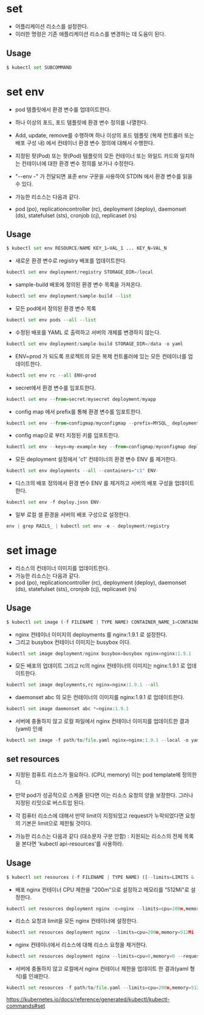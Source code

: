 # set

- 어플리케이션 리소스를 설정한다. 
- 이러한 명령은 기존 애플리케이션 리소스를 변경하는 데 도움이 된다. 

## Usage

```py
$ kubectl set SUBCOMMAND
```

# set env

- pod 템플릿에서 환경 변수를 업데이트한다. 
- 하나 이상의 포드, 포드 템플릿에 환경 변수 정의를 나열한다. 
- Add, update, remove를 수행하며 하나 이상의 포드 템플릿 (복제 컨트롤러 또는 배포 구성 내) 에서 컨테이너 환경 변수 정의에 대해서 수행한다. 
- 지정된 팟(Pod) 또는 팟(Pod) 템플릿의 모든 컨테이너 또는 와일드 카드와 일치하는 컨테이너에 대한 환경 변수 정의를 보거나 수정한다. 

- "--env -" 가 전달되면 표준 env 구문을 사용하여 STDIN 에서 환경 변수를 읽을 수 있다. 

- 가능한 리소스는 다음과 같다. 

- pod (po), replicationcontroller (rc), deployment (deploy), daemonset (ds), statefulset (sts), cronjob (cj), replicaset (rs)

## Usage

```py
$ kubectl set env RESOURCE/NAME KEY_1=VAL_1 ... KEY_N=VAL_N
```

- 새로운 환경 변수로 registry  배포를 업데이트한다. 

```py
kubectl set env deployment/registry STORAGE_DIR=/local
```

- sample-build 배포에 정의된 환경 변수 목록을 가져온다. 

```py
kubectl set env deployment/sample-build --list
```

- 모든 pod에서 정의된 환경 변수 목록 

```py
kubectl set env pods --all --list
```

- 수정된 배포를 YAML 로 출력하고 서버의 개체를 변경하지 않는다. 

```py
kubectl set env deployment/sample-build STORAGE_DIR=/data -o yaml
```

- ENV=prod 가 되도록 프로젝트의 모든 복제 컨트롤러에 있는 모든 컨테이너를 업데이트한다. 

```py
kubectl set env rc --all ENV=prod
```

- secret에서 환경 변수를 임포트한다. 

```py
kubectl set env --from=secret/mysecret deployment/myapp
```

- config map 에서 prefix를 통해 환경 변수를 임포트한다. 

```py
kubectl set env --from=configmap/myconfigmap --prefix=MYSQL_ deployment/myapp
```

- config map으로 부터 지정된 키를 임포트한다. 

```py
kubectl set env --keys=my-example-key --from=configmap/myconfigmap deployment/myapp
```

- 모든 deployment 설정에서 'c1' 컨테이너의 환경 변수 ENV 를 제거한다. 

```py
kubectl set env deployments --all --containers="c1" ENV-
```

- 디스크의 배포 정의에서 환경 변수 ENV 를 제거하고 서버의 배포 구성을 업데이트 한다. 

```py
kubectl set env -f deploy.json ENV-
```

- 일부 로컬 셀 환경을 서버의 배포 구성으로 설정한다. 

```py
env | grep RAILS_ | kubectl set env -e - deployment/registry
```

# set image

- 리소스의 컨테이너 이미지를 업데이트한다. 
- 가능한 리소스는 다음과 같다. 
- pod (po), replicationcontroller (rc), deployment (deploy), daemonset (ds), statefulset (sts), cronjob (cj), replicaset (rs)

## Usage

```py
$ kubectl set image (-f FILENAME | TYPE NAME) CONTAINER_NAME_1=CONTAINER_IMAGE_1 ... CONTAINER_NAME_N=CONTAINER_IMAGE_N
```

- nginx 컨테이너 이미지의 deployments 를 nginx:1.9.1 로 설정한다. 
- 그리고 busybox 컨테이너 이미지는 busybox 이다. 

```py
kubectl set image deployment/nginx busybox=busybox nginx=nginx:1.9.1
```

- 모든 배포의 업데이트 그리고 rc의 nginx 컨테이너의 이미지는 nginx:1.9.1 로 업데이트한다. 

```py
kubectl set image deployments,rc nginx=nginx:1.9.1 --all
```

- daemonset abc 의 모든 컨테이너의 이미지를 nginx:1.9.1 로 업데이트한다. 

```py
kubectl set image daemonset abc *=nginx:1.9.1
```

- 서버에 충돌하지 않고 로컬 파일에서 nginx 컨테이너 이미지를 업데이트한 결과(yaml) 인쇄

```py
kubectl set image -f path/to/file.yaml nginx=nginx:1.9.1 --local -o yaml
```

## set resources 

- 지정된 컴퓨트 리소스가 필요하다. (CPU, memory) 이는 pod template에 정의한다. 
- 만약 pod가 성공적으로 스케줄 된다면 이는 리소스 요청의 양을 보장한다. 그러나 지정된 리밋으로 버스트업 된다. 

- 각 컴퓨터 리소스에 대해서 만약 limit이 지정되었고 request가 누락되었다면 요청의 기본은 limit으로 제한될 것이다. 
- 가능한 리소스는 다음과 같다 (대소문자 구분 안함) : 지원되는 리소스의 전체 목록을 본다면 'kubectl api-resources'를 사용하라. 

## Usage

```py
$ kubectl set resources (-f FILENAME | TYPE NAME) ([--limits=LIMITS & --requests=REQUESTS]
```

- 배포 nginx 컨테이너 CPU 제한을 "200m"으로 설정하고 메모리를 "512Mi"로 설정한다. 

```py
kubectl set resources deployment nginx -c=nginx --limits=cpu=200m,memory=512Mi
```

- 리소스 요청과 limit을 모든 nginx 컨테이너에 설정한다. 

```py
kubectl set resources deployment nginx --limits=cpu=200m,memory=512Mi --requests=cpu=100m,memory=256Mi
```

- nginx 컨테이너에서 리소스에 대해 리소스 요청을 제거한다. 

```py
kubectl set resources deployment nginx --limits=cpu=0,memory=0 --requests=cpu=0,memory=0
```

- 서버에 충돌하지 않고 로컬에서 nginx 컨테이너 제한을 업데이트 한 결과(yaml 형식)를 인쇄한다. 

```py
kubectl set resources -f path/to/file.yaml --limits=cpu=200m,memory=512Mi --local -o yaml
```

https://kubernetes.io/docs/reference/generated/kubectl/kubectl-commands#set